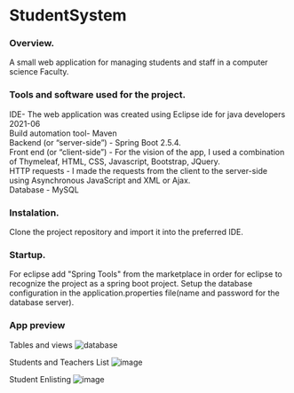 # StudentSystem

### Overview.  
A small web application for managing students and staff in a computer science Faculty.

### Tools and software used for the project.  

IDE- The web application was created using Eclipse ide for java developers 2021-06  
Build automation tool- Maven  
Backend (or “server-side”) - Spring Boot 2.5.4.  
Front end (or “client-side”) - For the vision of the app, I used a combination of Thymeleaf, HTML, CSS, Javascript, Bootstrap, JQuery.  
HTTP requests - I made the requests from the client to the server-side using Asynchronous JavaScript and XML or Ajax.  
Database - MySQL  

### Instalation.
Clone the project repository and import it into the preferred IDE.


### Startup.
For eclipse add "Spring Tools" from the marketplace in order for eclipse to recognize the project as a spring boot project.
Setup the database configuration in the application.properties file(name and password for the database server).

### App preview

Tables and views
![database](https://user-images.githubusercontent.com/52286225/142093562-244aaf44-77c1-4f61-95f3-d86996aae863.png)

Students and Teachers List
![image](https://user-images.githubusercontent.com/52286225/142093707-882c2377-5fdb-4838-943a-03e571e4c1d8.png)

Student Enlisting
![image](https://user-images.githubusercontent.com/52286225/142093882-b4d7937f-c9d8-49ee-99c1-54841e020d5d.png)
